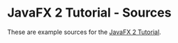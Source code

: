 # JavaFX 2 Tutorial - Sources

These are example sources for the [JavaFX 2 Tutorial](http://code.makery.ch/java/javafx-2-tutorial-intro/).